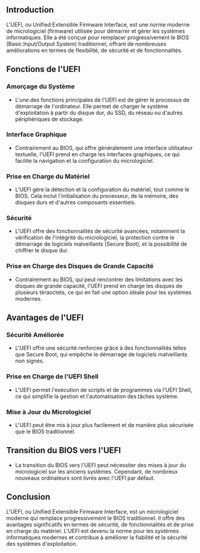 ## Introduction
L'UEFI, ou Unified Extensible Firmware Interface, est une norme moderne de micrologiciel (firmware) utilisée pour démarrer et gérer les systèmes informatiques. Elle a été conçue pour remplacer progressivement le BIOS (Basic Input/Output System) traditionnel, offrant de nombreuses améliorations en termes de flexibilité, de sécurité et de fonctionnalités.

## Fonctions de l'UEFI

### Amorçage du Système
- L'une des fonctions principales de l'UEFI est de gérer le processus de démarrage de l'ordinateur. Elle permet de charger le système d'exploitation à partir du disque dur, du SSD, du réseau ou d'autres périphériques de stockage.

### Interface Graphique
- Contrairement au BIOS, qui offre généralement une interface utilisateur textuelle, l'UEFI prend en charge les interfaces graphiques, ce qui facilite la navigation et la configuration du micrologiciel.

### Prise en Charge du Matériel
- L'UEFI gère la détection et la configuration du matériel, tout comme le BIOS. Cela inclut l'initialisation du processeur, de la mémoire, des disques durs et d'autres composants essentiels.

### Sécurité
- L'UEFI offre des fonctionnalités de sécurité avancées, notamment la vérification de l'intégrité du micrologiciel, la protection contre le démarrage de logiciels malveillants (Secure Boot), et la possibilité de chiffrer le disque dur.

### Prise en Charge des Disques de Grande Capacité
- Contrairement au BIOS, qui peut rencontrer des limitations avec les disques de grande capacité, l'UEFI prend en charge les disques de plusieurs téraoctets, ce qui en fait une option idéale pour les systèmes modernes.

## Avantages de l'UEFI

### Sécurité Améliorée
- L'UEFI offre une sécurité renforcée grâce à des fonctionnalités telles que Secure Boot, qui empêche le démarrage de logiciels malveillants non signés.

### Prise en Charge de l'UEFI Shell
- L'UEFI permet l'exécution de scripts et de programmes via l'UEFI Shell, ce qui simplifie la gestion et l'automatisation des tâches système.

### Mise à Jour du Micrologiciel
- L'UEFI peut être mis à jour plus facilement et de manière plus sécurisée que le BIOS traditionnel.

## Transition du BIOS vers l'UEFI
- La transition du BIOS vers l'UEFI peut nécessiter des mises à jour du micrologiciel sur les anciens systèmes. Cependant, de nombreux nouveaux ordinateurs sont livrés avec l'UEFI par défaut.

## Conclusion
L'UEFI, ou Unified Extensible Firmware Interface, est un micrologiciel moderne qui remplace progressivement le BIOS traditionnel. Il offre des avantages significatifs en termes de sécurité, de fonctionnalités et de prise en charge du matériel. L'UEFI est devenu la norme pour les systèmes informatiques modernes et contribue à améliorer la fiabilité et la sécurité des systèmes d'exploitation.
